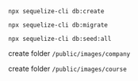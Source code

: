 `npx sequelize-cli db:create`

`npx sequelize-cli db:migrate`

`npx sequelize-cli db:seed:all`

create folder `/public/images/company`

create folder `/public/images/course`
